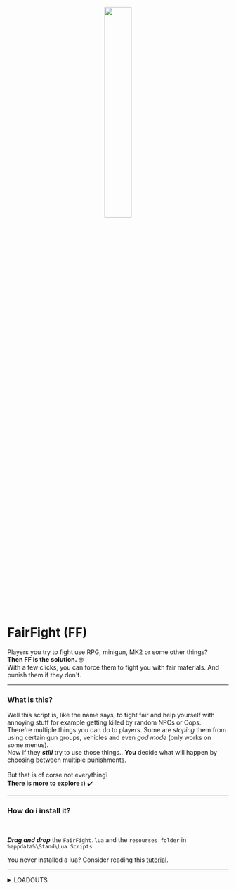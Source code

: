 <p align='center'>
  <img width="35%" src="https://user-images.githubusercontent.com/107513295/219794783-61b34c18-d0e5-498e-ba57-976a8e0f8ef5.png" /><br>
</p>

# FairFight (FF)

Players you try to fight use RPG, minigun, MK2 or some other things?
<br>
**Then FF is the solution.** 🤓
</br>
With a few clicks, you can force them to fight you with fair materials. And punish them if they don't.

<hr>  </hr>

### What is this?

Well this script is, like the name says, to fight fair and help yourself with annoying stuff for example getting killed by random NPCs or Cops. <br>
There're multiple things you can do to players. Some are _stoping_ them from using certain gun groups, vehicles and even _god mode_ (only works on some menus).
<br>
Now if they ***_still_*** try to use those things..
**You** decide what will happen by choosing between multiple punishments.
<br>
<br>
But that is of corse not everything:grey_exclamation: <br>
**There is more to explore :)** :heavy_check_mark:
</br>

<hr>  </hr>

### How do i install it?
<br>

**_Drag and drop_** the `FairFight.lua` and the `resourses folder` in `%appdata%\Stand\Lua Scripts` 
<br>

You never installed a lua? Consider reading this [tutorial](https://support-docs.stand.gg/installing-luas/).

<hr>  </hr>

<details><summary>LOADOUTS</summary>
<p>
  
  #### Yes there are fixed Loadouts  📍
  
  #### No you can not give those to other players  📍

  <br>
  
| Loadout 1 | Loadout 2 | Loadout 3 | Loadout 4 |
| --- | --- | --- | --- | 
| Heavy Sniper MK2  |  Heavy Sniper MK2  | Heavy Sniper MK2 | Heavy Sniper MK2 |
| Service Carbine | Special Carbine MK2 (Incendiary Rounds) | Marksman Rifle MK2 | Marksman Rifle MK2  | 
| Combat MG MK2 | Combat MG MK2 (Full Metal Jacket Rounds) | Service Carbine |Service Carbine  | 
| RPG | Pump Shotgun MK2 (Explosive Slugs) | Combat MG MK2 | Pump Shotgun MK2 (Explosive Slugs) | 
| Minigun | Up-n-Atomizer | Pump Shotgun MK2 (Explosive Slugs) | Up-n-Atomizer  |
| Homing Launcher | RPG | Up-n-Atomizer | AP Pistol |
| Sticky Bomb | Minigun | AP Pistol | Railgun  | 
|     |  Homing Launcher | RPG | Minigun |
|     | Grenade Launcher | Minigun | Homing Launcher | 
|     | Sticky Bomb | Homing Launcher | Grenade Launcher | 
|     |    | Grenade Launcher | Sticky Bomb | 
|     |    | Sticky Bomb |    |

</p>
</details>


